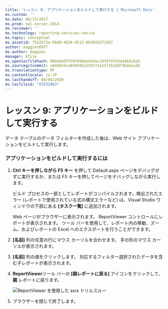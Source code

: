 ```yaml
---
title: 'レッスン 9: アプリケーションをビルドして実行する | Microsoft Docs'
ms.custom: ''
ms.date: 06/13/2017
ms.prod: sql-server-2014
ms.reviewer: ''
ms.technology: reporting-services-native
ms.topic: conceptual
ms.assetid: f52d3f3a-0b09-4b34-9112-0b3655271587
author: maggiesMSFT
ms.author: maggies
manager: kfile
ms.openlocfilehash: 068deb075f0f60dde634ac29f6f8f934448dc6a5
ms.sourcegitcommit: ad4d92dce894592a259721a1571b1d8736abacdb
ms.translationtype: MT
ms.contentlocale: ja-JP
ms.lasthandoff: 08/04/2020
ms.locfileid: "87632963"
---
```

# <a name="lesson-9-build-and-run-the-application"></a>レッスン 9: アプリケーションをビルドして実行する
  データ テーブルのデータ フィルターを作成した後は、Web サイト アプリケーションをビルドして実行します。

### <a name="to-build-and-run-the-application"></a>アプリケーションをビルドして実行するには

1.  **Ctrl キーを押しながら F5 キー** を押して Default.aspx ページをデバッグせずに実行するか、または F5 キーを押してページをデバッグしながら実行します。

     ビルド プロセスの一部としてレポートがコンパイルされます。検出されたエラー (レポートで使用されている式の構文エラーなど) は、Visual Studio ウィンドウの下部にある **[タスク一覧]** に追加されます。

     Web ページがブラウザーに表示されます。 ReportViewer コントロールにレポートが表示されます。 ツール バーを使用して、レポート内の移動、ズーム、およびレポートの Excel へのエクスポートを行うことができます。

2.  **[名前]** 列の任意の行にマウス カーソルを合わせます。 手の形のマウス カーソルが表示されます。

3.  **[名前]** 列の値をクリックします。 対応するフィルター選択されたデータを含む子レポートが表示されます。

4.  **ReportViewer**ツール バーの **[親レポートに戻る]** アイコンをクリックして、 **親** レポートに戻ります。

     ![ReportViewer を使用した ssrs ドリルスルー](../../2014/tutorials/media/ssrs-drillthrough-report.png "ReportViewer を使用した ssrs ドリルスルー")

5.  ブラウザーを閉じて終了します。


